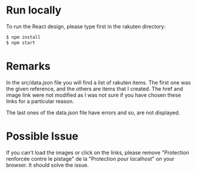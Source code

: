 # Run locally

To run the React design, please type first in the rakuten directory:
```bash
$ npm install
$ npm start
```

# Remarks
In the src/data.json file you will find a list of rakuten items. 
The first one was the given reference, and  the others are items that I created. The href and image link were not modified as I was not sure if you have chosen these links for a particular reason.

The last ones of the data.json file have errors and so, are not displayed.

# Possible Issue

If you can't load the images or click on the links, please remove "Protection renforcée contre le pistage" de la "Protection pour localhost" on your browser. It should solve the issue.
